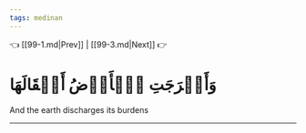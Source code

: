 ```yaml
---
tags: medinan
---
```


👈 [[99-1.md|Prev]] | [[99-3.md|Next]] 👉

# وَأَخۡرَجَتِ ٱلۡأَرۡضُ أَثۡقَالَهَا

And the earth discharges its burdens

---

